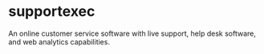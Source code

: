 # supportexec
An online customer service software with live support, help desk software, and web analytics capabilities.
